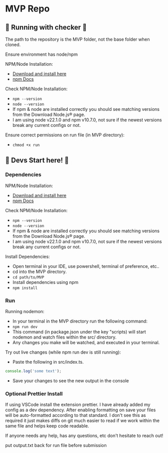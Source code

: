 # MVP Repo

## 🌟 Running with checker 🌟

The path to the repository is the MVP folder, not the base folder when cloned.

Ensure environment has node/npm

NPM/Node Installation:

-   [Download and install here](https://nodejs.org/en/download/prebuilt-installer)
-   [npm Docs](https://docs.npmjs.com/downloading-and-installing-node-js-and-npm)

Check NPM/Node Installation:

-   `npm --version`
-   `node --version`
-   If npm & node are installed correctly you should see matching versions from the Download Node.js® page.
-   I am using node v22.1.0 and npm v10.7.0, not sure if the newest versions break any current configs or not.

Ensure correct permissions on run file (in MVP directory):

-   `chmod +x run`

## 🌟 Devs Start here! 🌟

### Dependencies

NPM/Node Installation:

-   [Download and install here](https://nodejs.org/en/download/prebuilt-installer)
-   [npm Docs](https://docs.npmjs.com/downloading-and-installing-node-js-and-npm)

Check NPM/Node Installation:

-   `npm --version`
-   `node --version`
-   If npm & node are installed correctly you should see matching versions from the Download Node.js® page.
-   I am using node v22.1.0 and npm v10.7.0, not sure if the newest versions break any current configs or not.

Install Dependencies:

-   Open terminal in your IDE, use powershell, terminal of preference, etc..
-   cd into the MVP directory.
-   `cd path/to/MVP`
-   Install dependencies using npm
-   `npm install`

### Run

Running nodemon:

-   In your terminal in the MVP directory run the following command:
-   `npm run dev`
-   This command (in package.json under the key "scripts) will start nodemon and watch files within the src/ directory.
-   Any changes you make will be watched, and executed in your terminal.

Try out live changes (while npm run dev is still running):

-   Paste the following in src/index.ts.

```ts
console.log('some text');
```

-   Save your changes to see the new output in the console

### Optional Prettier Install

If using VSCode install the extension prettier. I have already added my config as a dev dependency. After enabling formatting on save your files will be auto-formatted according to that standard. I don't see this as required it just makes diffs on git much easier to read if we work within the same file and helps keep code readable.

If anyone needs any help, has any questions, etc don't hesitate to reach out!

put output.txt back for run file before submission
